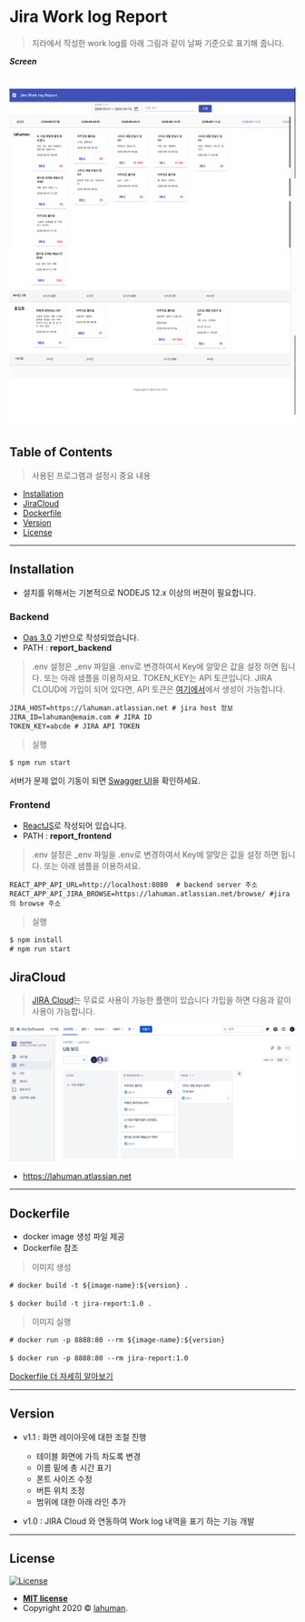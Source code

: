 
# Jira Work log Report

> 지라에서 작성한 work log를 아래 그림과 같이 날짜 기준으로 표기해 줍니다.

***Screen***

![](./snapshot_v1.1.png)


## Table of Contents 

> 사용된 프로그램과 설정시 중요 내용

- [Installation](#installation)
- [JiraCloud](#jiracloud)
- [Dockerfile](#dockerfile)
- [Version](#version)
- [License](#license)



---

## Installation

- 설치를 위해서는 기본적으로 NODEJS 12.x 이상의 버젼이 필요합니다.


### Backend

- [Oas 3.0](https://swagger.io/specification/) 기반으로 작성되었습니다.
- PATH : **report_backend**

> .env 설정은 _env 파일을 .env로 변경하여서 Key에 알맞은 값을 설정 하면 됩니다.
또는 아래 샘플을 이용하셔요.
TOKEN_KEY는 API 토큰입니다. JIRA CLOUD에 가입이 되어 있다면, API 토큰은 [여기에서](https://id.atlassian.com/manage-profile/security/api-tokens)에서 생성이 가능합니다.

```
JIRA_HOST=https://lahuman.atlassian.net # jira host 정보
JIRA_ID=lahuman@emaim.com # JIRA ID
TOKEN_KEY=abcde # JIRA API TOKEN
```

> 실행

```
$ npm run start
```

서버가 문제 없이 기동이 되면 [Swagger UI](http://localhost:8080/docs)을 확인하세요.

### Frontend

- [ReactJS](https://reactjs.org/)로 작성되어 있습니다.
- PATH : **report_frontend**

> .env 설정은 _env 파일을 .env로 변경하여서 Key에 알맞은 값을 설정 하면 됩니다.
또는 아래 샘플을 이용하셔요.

```
REACT_APP_API_URL=http://localhost:8080  # backend server 주소
REACT_APP_API_JIRA_BROWSE=https://lahuman.atlassian.net/browse/ #jira의 browse 주소
```

> 실행 

```
$ npm install
# npm run start
```

## JiraCloud

> [JIRA Cloud](https://www.atlassian.com/ko/software/free#plan-and-track)는 무료로 사용이 가능한 플랜이 있습니다
가입을 하면 다음과 같이 사용이 가능합니다.

![](jira_cloud.png)

- https://lahuman.atlassian.net


---

## Dockerfile

- docker image 생성 파일 제공
- Dockerfile 참조

> 이미지 생성

```
# docker build -t ${image-name}:${version} .

$ docker build -t jira-report:1.0 .
```

> 이미지 실행 

```
# docker run -p 8888:80 --rm ${image-name}:${version}

$ docker run -p 8888:80 --rm jira-report:1.0
```

[Dockerfile 더 자세히 알아보기](https://lahuman.github.io/reactjs-dockerfile/)

---

## Version

- v1.1 : 화면 레이아웃에 대한 조절 진행
    + 테이블 화면에 가득 차도록 변경
    + 이름 밑에 총 시간 표기
    + 폰트 사이즈 수정
    + 버튼 위치 조정
    + 범위에 대한 아래 라인 추가

- v1.0 : JIRA Cloud 와 연동하여 Work log 내역을 표기 하는 기능 개발

---

## License

[![License](http://img.shields.io/:license-mit-blue.svg?style=flat-square)](http://badges.mit-license.org)

- **[MIT license](http://opensource.org/licenses/mit-license.php)**
- Copyright 2020 © <a href="https://lahuman.github.io" target="_blank">lahuman</a>.
